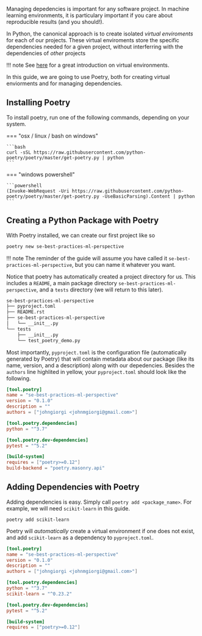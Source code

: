 Managing depedencies is important for any software project. In machine learning environments, it is particulary important if you care about reproducible results (and you should!).

In Python, the canonical approach is to create isolated _virtual enviroments_ for each of our projects. These virtual enviroments store the specific dependencies needed for a given project, without interferring with the dependencies of _other_ projects

!!! note
    See [here](https://realpython.com/python-virtual-environments-a-primer/) for a great introduction on virtual environments.

In this guide, we are going to use Poetry, both for creating virtual enviorments and for managing dependencies.

## Installing Poetry

To install poetry, run one of the following commands, depending on your system.

=== "osx / linux / bash on windows"

    ```bash
    curl -sSL https://raw.githubusercontent.com/python-poetry/poetry/master/get-poetry.py | python
    ```

=== "windows powershell"

    ```powershell
    (Invoke-WebRequest -Uri https://raw.githubusercontent.com/python-poetry/poetry/master/get-poetry.py -UseBasicParsing).Content | python
    ```

## Creating a Python Package with Poetry

With Poetry installed, we can create our first project like so

```bash
poetry new se-best-practices-ml-perspective
```

!!! note
    The reminder of the guide will assume you have called it `se-best-practices-ml-perspective`, but you can name it whatever you want.

Notice that poetry has automatically created a project directory for us. This includes a `README`, a main package directory `se-best-practices-ml-perspective`, and a `tests` directory (we will return to this later).

```bash
se-best-practices-ml-perspective
├── pyproject.toml
├── README.rst
├── se-best-practices-ml-perspective
│   └── __init__.py
└── tests
    ├── __init__.py
    └── test_poetry_demo.py
```

Most importantly, `pyproject.toml` is the configuration file (automatically generated by Poetry) that will contain metadata about our package (like its name, version, and a description) along with our depedencies. Besides the `authors` line highlited in yellow, your `pyproject.toml` should look like the following.

``` toml hl_lines="5"
[tool.poetry]
name = "se-best-practices-ml-perspective"
version = "0.1.0"
description = ""
authors = ["johngiorgi <johnmgiorgi@gmail.com>"]

[tool.poetry.dependencies]
python = "^3.7"

[tool.poetry.dev-dependencies]
pytest = "^5.2"

[build-system]
requires = ["poetry>=0.12"]
build-backend = "poetry.masonry.api"
```

## Adding Dependencies with Poetry

Adding dependencies is easy. Simply call `poetry add <package_name>`. For example, we will need `scikit-learn` in this guide.

```
poetry add scikit-learn
```

Poetry will _automatically_ create a virtual environment if one does not exist, and add `scikit-learn` as a dependency to `pyproject.toml`.

``` toml hl_lines="9"
[tool.poetry]
name = "se-best-practices-ml-perspective"
version = "0.1.0"
description = ""
authors = ["johngiorgi <johnmgiorgi@gmail.com>"]

[tool.poetry.dependencies]
python = "^3.7"
scikit-learn = "^0.23.2"

[tool.poetry.dev-dependencies]
pytest = "^5.2"

[build-system]
requires = ["poetry>=0.12"]
```